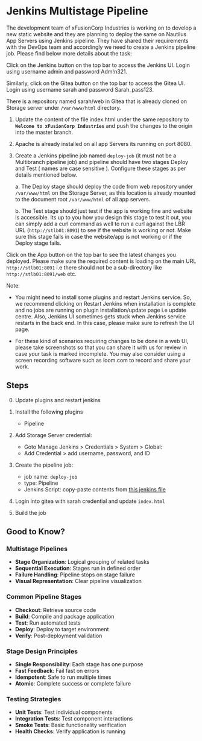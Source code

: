 # Jenkins Multistage Pipeline

The development team of xFusionCorp Industries is working on to develop a new static website and they are planning to deploy the same on Nautilus App Servers using Jenkins pipeline. They have shared their requirements with the DevOps team and accordingly we need to create a Jenkins pipeline job. Please find below more details about the task:

Click on the Jenkins button on the top bar to access the Jenkins UI. Login using username admin and password Adm!n321.

Similarly, click on the Gitea button on the top bar to access the Gitea UI. Login using username sarah and password Sarah_pass123.

There is a repository named sarah/web in Gitea that is already cloned on Storage server under `/var/www/html` directory.

 1. Update the content of the file index.html under the same repository to **`Welcome to xFusionCorp Industries`** and push the changes to the origin into the master branch.

 2. Apache is already installed on all app Servers its running on port 8080.

 3. Create a Jenkins pipeline job named `deploy-job` (it must not be a Multibranch pipeline job) and pipeline should have two stages Deploy and Test ( names are case sensitive ). Configure these stages as per details mentioned below.

    a. The Deploy stage should deploy the code from web repository under `/var/www/html` on the Storage Server, as this location is already mounted to the document root `/var/www/html` of all app servers.

    b. The Test stage should just test if the app is working fine and website is accessible. Its up to you how you design this stage to test it out, you can simply add a curl command as well to run a curl against the LBR URL (`http://stlb01:8091`) to see if the website is working or not. Make sure this stage fails in case the website/app is not working or if the Deploy stage fails.

Click on the App button on the top bar to see the latest changes you deployed. Please make sure the required content is loading on the main URL `http://stlb01:8091` i.e there should not be a sub-directory like `http://stlb01:8091/web` etc.

Note:

- You might need to install some plugins and restart Jenkins service. So, we recommend clicking on Restart Jenkins when installation is complete and no jobs are running on plugin installation/update page i.e update centre. Also, Jenkins UI sometimes gets stuck when Jenkins service restarts in the back end. In this case, please make sure to refresh the UI page.

- For these kind of scenarios requiring changes to be done in a web UI, please take screenshots so that you can share it with us for review in case your task is marked incomplete. You may also consider using a screen recording software such as loom.com to record and share your work.

## Steps

0. Update plugins and restart jenkins
1. Install the following plugins
    - Pipeline
2. Add Storage Server credential:
    - Goto Manage Jenkins > Credentials > System > Global:
    - Add Credential > add username, password, and ID
3. Create the pipeline job:
    - job name: `deploy-job`
    - type: Pipeline
    - Jenkins Script: copy-paste contents from [this jenkins file](../files/jenkins-multistage-pipeline.jenkinsfile)

4. Login into gitea with sarah credential and update `index.html`

5. Build the job

## Good to Know?

### Multistage Pipelines

- **Stage Organization**: Logical grouping of related tasks
- **Sequential Execution**: Stages run in defined order
- **Failure Handling**: Pipeline stops on stage failure
- **Visual Representation**: Clear pipeline visualization

### Common Pipeline Stages

- **Checkout**: Retrieve source code
- **Build**: Compile and package application
- **Test**: Run automated tests
- **Deploy**: Deploy to target environment
- **Verify**: Post-deployment validation

### Stage Design Principles

- **Single Responsibility**: Each stage has one purpose
- **Fast Feedback**: Fail fast on errors
- **Idempotent**: Safe to run multiple times
- **Atomic**: Complete success or complete failure

### Testing Strategies

- **Unit Tests**: Test individual components
- **Integration Tests**: Test component interactions
- **Smoke Tests**: Basic functionality verification
- **Health Checks**: Verify application is running
